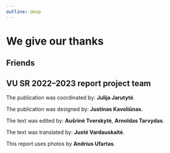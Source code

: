 ```yaml
---
outline: deep
---
```


<!-- <script setup lang="ts">
import logos from "../../data/friendLogos.ts";
</script> -->

# We give our thanks

## Friends

<!-- <div class="flex flex-wrap gap-6">
  <img class="object-contain" v-for="image in logos" :key="image" :src="image" width="150" />
</div> -->

## VU SR 2022–2023 report project team

The publication was coordinated by: **Julija Jarutytė**.

The publication was designed by: **Justinas Kavoliūnas**.

The text was edited by: **Aušrinė Tverskytė**, **Arnoldas Tarvydas**.

The text was translated by: **Justė Vardauskaitė**.

This report uses photos by **Andrius Ufartas**.
